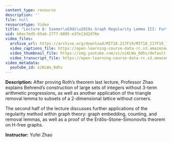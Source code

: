 ```yaml
---
content_type: resource
description: ''
file: null
resourcetype: Video
title: "Lecture 8: Szemer\xE9di\u2019s Graph Regularity Lemma III: Further Applications"
uid: b6ec7ed5-65a6-2777-8005-e37e13d2d76e
video_files:
  archive_url: https://archive.org/download/MIT18.217F19/MIT18_217F19_lec08_300k.mp4
  video_captions_file: https://open-learning-course-data-rc.s3.amazonaws.com/18-217-graph-theory-and-additive-combinatorics-fall-2019/ec5c343aecce5636a115d81ee11e3ca2_oiKLWa_0dhs.vtt
  video_thumbnail_file: https://img.youtube.com/vi/oiKLWa_0dhs/default.jpg
  video_transcript_file: https://open-learning-course-data-rc.s3.amazonaws.com/18-217-graph-theory-and-additive-combinatorics-fall-2019/fab30579ebad97f632de6b7bc540075e_oiKLWa_0dhs.pdf
video_metadata:
  youtube_id: oiKLWa_0dhs
---
```


**Description:** After proving Roth’s theorem last lecture, Professor Zhao explains Behrend’s construction of large sets of integers without 3-term arithmetic progressions, as well as another application of the triangle removal lemma to subsets of a 2-dimensional lattice without corners.

The second half of the lecture discusses further applications of the regularity method within graph theory: graph embedding, counting, and removal lemmas, as well as a proof of the Erdős–Stone–Simonovits theorem on H-free graphs.

**Instructor:** Yufei Zhao